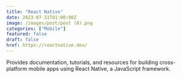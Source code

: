 ```yaml
---
title: "React Native"
date: 2023-07-31T01:00:00Z
image: /images/post/post (8).png
categories: ["Mobile"]
featured: false
draft: false
href: https://reactnative.dev/
---
```

Provides documentation, tutorials, and resources for building cross-platform mobile apps using React Native, a JavaScript framework.
